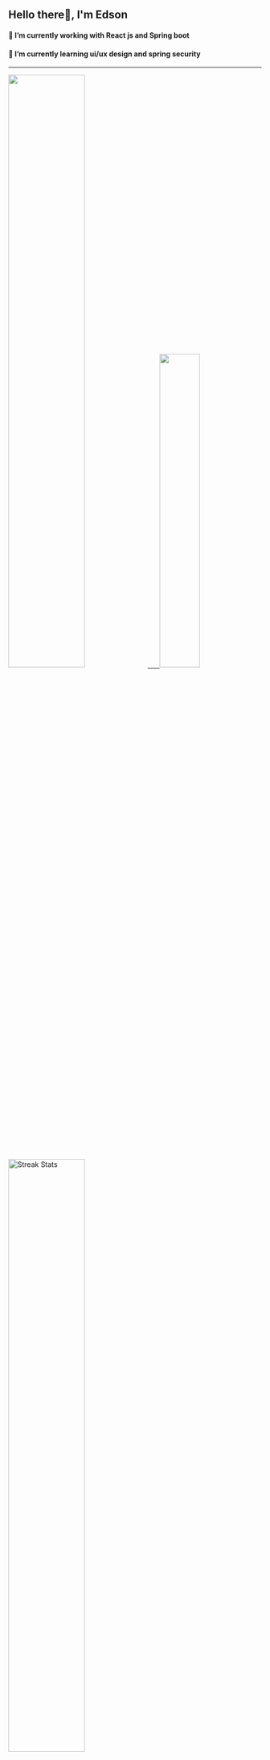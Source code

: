 
## Hello there👋, I'm Edson 

#### 🔭 I’m currently working with React js and Spring boot 
#### 🌱 I’m currently learning ui/ux design and spring security
---
    
  

 <p align="left">
  <a href="https://github.com/EdsonNhancale">
  <img width=55% src="https://github-readme-stats.vercel.app/api?username=EdsonNhancale&show_icons=true&theme=dracula&include_all_commits=true&count_private=true"/>&nbsp;&nbsp;&nbsp;&nbsp;&nbsp;
  <img  width=40% src="https://github-readme-stats.vercel.app/api/top-langs/?username=EdsonNhancale&layout=compact&langs_count=7&theme=dracula"/>
</p>

  <p align="left">
    <a href="https://github.com/EdsonNhancale"><img width=55% alt="Streak Stats" src="https://github-readme-streak-stats.herokuapp.com/?user=EdsonNhancale&theme=dracula"/></a>
   </p>

 
 <!--START_SECTION:waka-->

```txt
From: 16 November 2022 - To: 30 August 2024

Total Time: 1,091 hrs 26 mins

TypeScript        468 hrs 51 mins ██████████▓░░░░░░░░░░░░░░   42.96 %
JavaScript        456 hrs 12 mins ██████████▒░░░░░░░░░░░░░░   41.80 %
JSON              60 hrs 45 mins  █▒░░░░░░░░░░░░░░░░░░░░░░░   05.57 %
Other             17 hrs 4 mins   ▒░░░░░░░░░░░░░░░░░░░░░░░░   01.57 %
Dart              14 hrs 23 mins  ▒░░░░░░░░░░░░░░░░░░░░░░░░   01.32 %
```

<!--END_SECTION:waka-->

<div> 
  <a href="www.linkedin.com/in/edson-nhancale-7849781a6" target="_blank"><img src="https://img.shields.io/badge/-LinkedIn-%230077B5?style=for-the-badge&logo=linkedin&logoColor=white" target="_blank"></a> 

</div>

